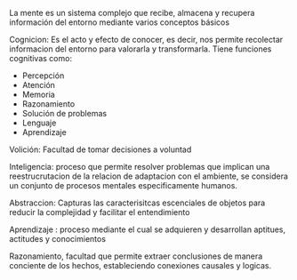 La mente es un sistema complejo que recibe, almacena y recupera información del entorno mediante varios conceptos básicos

Cognicion: Es el acto y efecto de conocer, es decir, nos permite recolectar informacion del entorno para valorarla y transformarla. Tiene funciones cognitivas como:

- Percepción
- Atención
- Memoria
- Razonamiento
- Solución de problemas
- Lenguaje
- Aprendizaje

Volición: Facultad de tomar decisiones a voluntad

Inteligencia: proceso que permite resolver problemas que implican una reestrucrutacion de la relacion de adaptacion con el ambiente, se considera un conjunto de procesos mentales especificamente humanos.

Abstraccion: Capturas las caracterisitcas escenciales de objetos para reducir la complejidad y facilitar el entendimiento

Aprendizaje : proceso mediante el cual se adquieren y desarrollan aptitues, actitudes y conocimientos

Razonamiento, facultad que permite extraer conclusiones de manera conciente de los hechos, estableciendo conexiones causales y logicas.